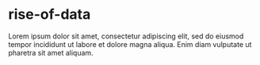 # rise-of-data

Lorem ipsum dolor sit amet, consectetur adipiscing elit, sed do eiusmod tempor incididunt ut labore et dolore magna aliqua. Enim diam vulputate ut pharetra sit amet aliquam.
